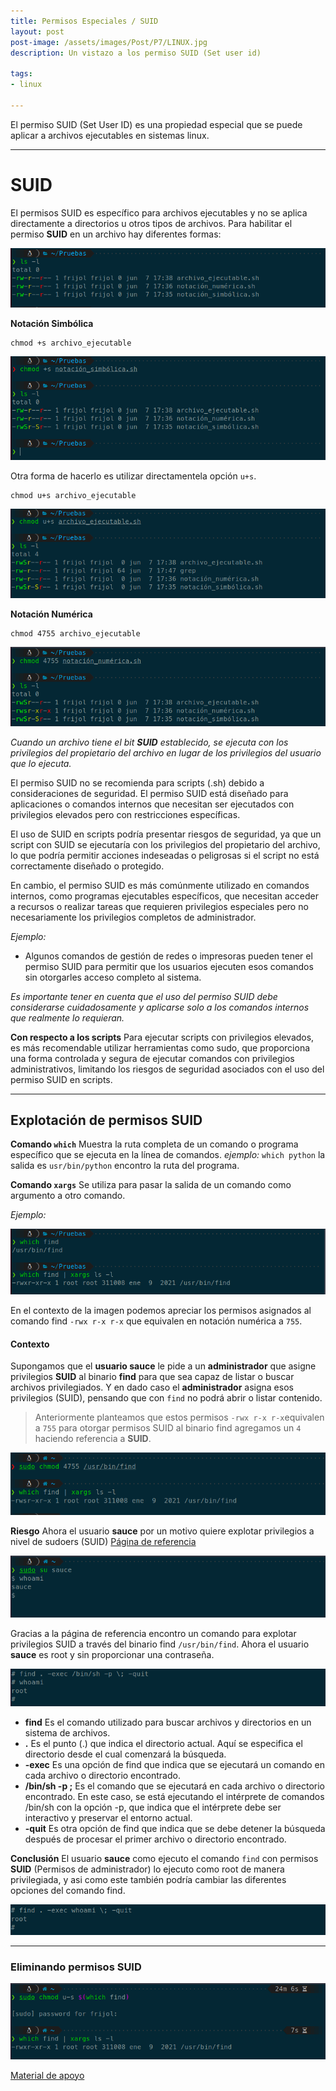 ```yaml
---
title: Permisos Especiales / SUID
layout: post
post-image: /assets/images/Post/P7/LINUX.jpg
description: Un vistazo a los permiso SUID (Set user id)

tags:
- linux

---
```


El permiso SUID (Set User ID) es una propiedad especial que se puede aplicar a archivos ejecutables en sistemas linux.

---

# SUID

El permisos SUID es específico para archivos ejecutables y no se aplica directamente a directorios u otros tipos de archivos.
Para habilitar el permiso **SUID** en un archivo hay diferentes formas:

![P7](/assets/images/Post/P7/P7i4.png)


**Notación Simbólica**

```shell
chmod +s archivo_ejecutable
```

![P7i1](/assets/images/Post/P7/P7i1.png)

Otra forma de hacerlo es utilizar directamentela opción `u+s`.

```shell
chmod u+s archivo_ejecutable
```
![P7i2](/assets/images/Post/P7/P7i2.png)

**Notación Numérica**

```shell
chmod 4755 archivo_ejecutable
```

![P7i3](/assets/images/Post/P7/P7i3.png)



_Cuando un archivo tiene el bit **SUID** establecido, se ejecuta con los privilegios del propietario del archivo en lugar de los privilegios del usuario que lo ejecuta._

El permiso SUID no se recomienda para scripts (.sh) debido a consideraciones de seguridad. El permiso SUID está diseñado para aplicaciones o comandos internos que necesitan ser ejecutados con privilegios elevados pero con restricciones específicas.

El uso de SUID en scripts podría presentar riesgos de seguridad, ya que un script con SUID se ejecutaría con los privilegios del propietario del archivo, lo que podría permitir acciones indeseadas o peligrosas si el script no está correctamente diseñado o protegido.

En cambio, el permiso SUID es más comúnmente utilizado en comandos internos, como programas ejecutables específicos, que necesitan acceder a recursos o realizar tareas que requieren privilegios especiales pero no necesariamente los privilegios completos de administrador.

_Ejemplo:_

* Algunos comandos de gestión de redes o impresoras pueden tener el permiso SUID para permitir que los usuarios ejecuten esos comandos sin otorgarles acceso completo al sistema.

_Es importante tener en cuenta que el uso del permiso SUID debe considerarse cuidadosamente y aplicarse solo a los comandos internos que realmente lo requieran._ 

**Con respecto a los scripts**
Para ejecutar scripts con privilegios elevados, es más recomendable utilizar herramientas como sudo, que proporciona una forma controlada y segura de ejecutar comandos con privilegios administrativos, limitando los riesgos de seguridad asociados con el uso del permiso SUID en scripts.

---

## Explotación de permisos SUID

**Comando `which`**
Muestra la ruta completa de un comando o programa específico que se ejecuta en la línea de comandos.
_ejemplo:_ `which python` la salida es `usr/bin/python` encontro la ruta del programa.

**Comando `xargs`**
Se utiliza para pasar la salida de un comando como argumento a otro comando. 

_Ejemplo:_

![P7i5](/assets/images/Post/P7/P7i5.png)

En el contexto de la imagen podemos apreciar los permisos asignados al comando find `-rwx r-x r-x` que equivalen en notación numérica a `755`.

#### Contexto
Supongamos que el **usuario sauce** le pide a un **administrador** que asigne privilegios **SUID** al binario **find** para que sea capaz de listar o buscar archivos privilegiados.
Y en dado caso el **administrador** asigna esos privilegios (SUID), pensando que con `find` no podrá abrir o listar contenido.

> Anteriormente planteamos que estos permisos `-rwx r-x r-x`equivalen a `755` para otorgar permisos SUID al binario find agregamos un `4` haciendo referencia a **SUID**.

![P7i6](/assets/images/Post/P7/P7i6.png)


**Riesgo**
Ahora el usuario **sauce** por un motivo quiere explotar privilegios a nivel de sudoers (SUID) [Página de referencia](https://gtfobins.github.io/gtfobins/find/)

![P7i7](/assets/images/Post/P7/P7i7.png)

Gracias a la página de referencia encontro un comando para explotar privilegios SUID a través del binario find `/usr/bin/find`.
Ahora el usuario **sauce** es root y sin proporcionar una contraseña.

![P7i8](/assets/images/Post/P7/P7i8.png)

- **find** Es el comando utilizado para buscar archivos y directorios en un sistema de archivos.
- **.** Es el punto (.) que indica el directorio actual. Aquí se especifica el directorio desde el cual comenzará la búsqueda.
- **-exec** Es una opción de find que indica que se ejecutará un comando en cada archivo o directorio encontrado.
- **/bin/sh -p \;** Es el comando que se ejecutará en cada archivo o directorio encontrado. En este caso, se está ejecutando el intérprete de comandos /bin/sh con la opción -p, que indica que el intérprete debe ser interactivo y preservar el entorno actual.
- **-quit** Es otra opción de find que indica que se debe detener la búsqueda después de procesar el primer archivo o directorio encontrado.

**Conclusión**
El usuario **sauce** como ejecuto el comando `find` con permisos **SUID** (Permisos de administrador) lo ejecuto como root de manera privilegiada, y asi como este también podría cambiar las diferentes opciones del comando find.

![P7i9](/assets/images/Post/P7/P7i9.png)

---

### Eliminando permisos SUID

![P7i10](/assets/images/Post/P7/P7i10.png)

[Material de apoyo](https://chispudo.github.io/blog/Lectura-Permisos)
